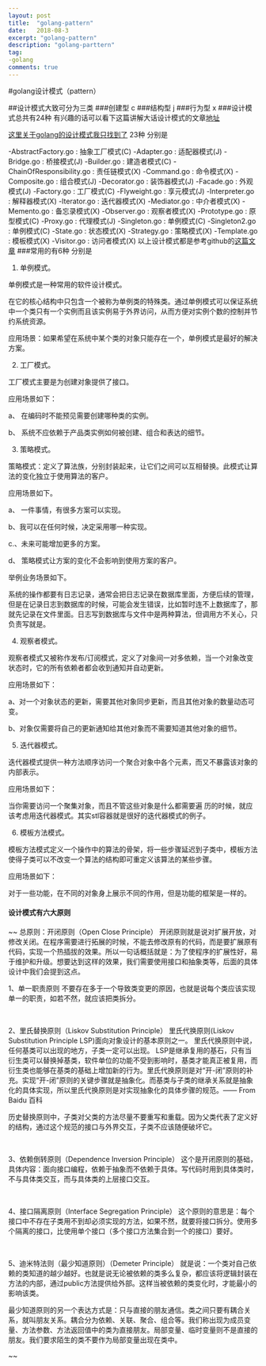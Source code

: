 ```yaml
---
layout: post
title:  "golang-pattern"
date:   2018-08-3
excerpt: "golang-pattern"
description: "golang-parttern"
tag:
-golang
comments: true
---
```


#golang设计模式（pattern）

##设计模式大致可分为三类
###创建型 c
###结构型 j
###行为型 x
###设计模式总共有24种
有兴趣的话可以看下这篇讲解大话设计模式的文章[地址](https://blog.csdn.net/u014282557/article/details/72823201)

[这里关于golang的设计模式我只找到了](http://www.cnblogs.com/beijiguangyong/archive/2010/11/15/2302807.html#_Toc281750448)
23种 
分别是

   -AbstractFactory.go : 抽象工厂模式(C)
   -Adapter.go : 适配器模式(J)
   -Bridge.go : 桥接模式(J)
   -Builder.go : 建造者模式(C)
   -ChainOfResponsibility.go : 责任链模式(X)
   -Command.go : 命令模式(X)
   -Composite.go : 组合模式(J)
   -Decorator.go : 装饰器模式(J)
   -Facade.go : 外观模式(J)
   -Factory.go : 工厂模式(C)
   -Flyweight.go : 享元模式(J)
   -Interpreter.go : 解释器模式(X)
   -Iterator.go : 迭代器模式(X)
   -Mediator.go : 中介者模式(X)
   -Memento.go : 备忘录模式(X)
   -Observer.go : 观察者模式(X)
   -Prototype.go : 原型模式(C)
   -Proxy.go : 代理模式(J)
   -Singleton.go : 单例模式(C)
   -Singleton2.go : 单例模式(C)
   -State.go : 状态模式(X)
   -Strategy.go : 策略模式(X)
   -Template.go : 模板模式(X)
   -Visitor.go : 访问者模式(X)
   以上设计模式都是参考github的[这篇文章](https://github.com/BPing/golang_design_pattern/tree/master/pattern)
###常用的有6种
分别是
1) 单例模式。

单例模式是一种常用的软件设计模式。

在它的核心结构中只包含一个被称为单例类的特殊类。通过单例模式可以保证系统中一个类只有一个实例而且该实例易于外界访问，从而方便对实例个数的控制并节约系统资源。

应用场景：如果希望在系统中某个类的对象只能存在一个，单例模式是最好的解决方案。

2) 工厂模式。

工厂模式主要是为创建对象提供了接口。

应用场景如下：

a、 在编码时不能预见需要创建哪种类的实例。

b、 系统不应依赖于产品类实例如何被创建、组合和表达的细节。

3) 策略模式。

策略模式：定义了算法族，分别封装起来，让它们之间可以互相替换。此模式让算法的变化独立于使用算法的客户。

应用场景如下。

a、 一件事情，有很多方案可以实现。

b、我可以在任何时候，决定采用哪一种实现。

c.、未来可能增加更多的方案。

d、 策略模式让方案的变化不会影响到使用方案的客户。

举例业务场景如下。

系统的操作都要有日志记录，通常会把日志记录在数据库里面，方便后续的管理，但是在记录日志到数据库的时候，可能会发生错误，比如暂时连不上数据库了，那就先记录在文件里面。日志写到数据库与文件中是两种算法，但调用方不关心，只负责写就是。

4) 观察者模式。

观察者模式又被称作发布/订阅模式，定义了对象间一对多依赖，当一个对象改变状态时，它的所有依赖者都会收到通知并自动更新。

应用场景如下：

a、对一个对象状态的更新，需要其他对象同步更新，而且其他对象的数量动态可变。

b、对象仅需要将自己的更新通知给其他对象而不需要知道其他对象的细节。

5) 迭代器模式。

迭代器模式提供一种方法顺序访问一个聚合对象中各个元素，而又不暴露该对象的内部表示。

应用场景如下：

当你需要访问一个聚集对象，而且不管这些对象是什么都需要遍 历的时候，就应该考虑用迭代器模式。其实stl容器就是很好的迭代器模式的例子。

6) 模板方法模式。

模板方法模式定义一个操作中的算法的骨架，将一些步骤延迟到子类中，模板方法使得子类可以不改变一个算法的结构即可重定义该算法的某些步骤。

应用场景如下：

对于一些功能，在不同的对象身上展示不同的作用，但是功能的框架是一样的。

#### 设计模式有六大原则
 ~~
  总原则：开闭原则（Open Close Principle）
开闭原则就是说对扩展开放，对修改关闭。在程序需要进行拓展的时候，不能去修改原有的代码，而是要扩展原有代码，实现一个热插拔的效果。所以一句话概括就是：为了使程序的扩展性好，易于维护和升级。想要达到这样的效果，我们需要使用接口和抽象类等，后面的具体设计中我们会提到这点。

1、单一职责原则
不要存在多于一个导致类变更的原因，也就是说每个类应该实现单一的职责，如若不然，就应该把类拆分。

 

2、里氏替换原则（Liskov Substitution Principle）
里氏代换原则(Liskov Substitution Principle LSP)面向对象设计的基本原则之一。 里氏代换原则中说，任何基类可以出现的地方，子类一定可以出现。 LSP是继承复用的基石，只有当衍生类可以替换掉基类，软件单位的功能不受到影响时，基类才能真正被复用，而衍生类也能够在基类的基础上增加新的行为。里氏代换原则是对“开-闭”原则的补充。实现“开-闭”原则的关键步骤就是抽象化。而基类与子类的继承关系就是抽象化的具体实现，所以里氏代换原则是对实现抽象化的具体步骤的规范。—— From Baidu 百科

历史替换原则中，子类对父类的方法尽量不要重写和重载。因为父类代表了定义好的结构，通过这个规范的接口与外界交互，子类不应该随便破坏它。

 

3、依赖倒转原则（Dependence Inversion Principle）
这个是开闭原则的基础，具体内容：面向接口编程，依赖于抽象而不依赖于具体。写代码时用到具体类时，不与具体类交互，而与具体类的上层接口交互。

 

4、接口隔离原则（Interface Segregation Principle）
这个原则的意思是：每个接口中不存在子类用不到却必须实现的方法，如果不然，就要将接口拆分。使用多个隔离的接口，比使用单个接口（多个接口方法集合到一个的接口）要好。

 

5、迪米特法则（最少知道原则）（Demeter Principle）
就是说：一个类对自己依赖的类知道的越少越好。也就是说无论被依赖的类多么复杂，都应该将逻辑封装在方法的内部，通过public方法提供给外部。这样当被依赖的类变化时，才能最小的影响该类。

最少知道原则的另一个表达方式是：只与直接的朋友通信。类之间只要有耦合关系，就叫朋友关系。耦合分为依赖、关联、聚合、组合等。我们称出现为成员变量、方法参数、方法返回值中的类为直接朋友。局部变量、临时变量则不是直接的朋友。我们要求陌生的类不要作为局部变量出现在类中。


~~